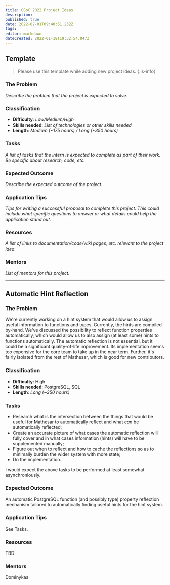 ```yaml
---
title: GSoC 2022 Project Ideas
description: 
published: true
date: 2022-02-01T09:40:51.232Z
tags: 
editor: markdown
dateCreated: 2022-01-18T19:32:54.047Z
---
```


## Template

> Please use this template while adding new project ideas.
{.is-info}

### The Problem
*Describe the problem that the project is expected to solve.*

### Classification
- **Difficulty**: *Low/Medium/High*
- **Skills needed**: *List of technologies or other skills needed*
- **Length**: *Medium (~175 hours) / Long (~350 hours)*

### Tasks
*A list of tasks that the intern is expected to complete as part of their work. Be specific about research, code, etc.*

### Expected Outcome
*Describe the expected outcome of the project.*

### Application Tips
*Tips for writing a successful proposal to complete this project. This could include what specific questions to answer or what details could help the application stand out.*

### Resources
*A list of links to documentation/code/wiki pages, etc. relevant to the project idea.*

### Mentors
*List of mentors for this project.*

-----------

## Automatic Hint Reflection

### The Problem
We're currently working on a hint system that would allow us to assign useful information to functions and types. Currently, the hints are compiled by-hand. We've discussed the possibility to reflect function properties automatically, which would allow us to also assign (at least some) hints to functions automatically. The automatic reflection is not essential, but it could be a significant quality-of-life improvement. Its implementation seems too expensive for the core team to take up in the near term. Further, it's fairly isolated from the rest of Mathesar, which is good for new contributors.

### Classification
- **Difficulty**: High
- **Skills needed**: PostgreSQL, SQL
- **Length**: *Long (~350 hours)*

### Tasks
- Research what is the intersection between the things that would be useful for Mathesar to automatically reflect and what *can* be automatically reflected;
- Create an accurate picture of what cases the automatic reflection will fully cover and in what cases information (hints) will have to be supplemented manually;
- Figure out when to reflect and how to cache the reflections so as to minimally burden the wider system with more state;
- Do the implementation.

I would expect the above tasks to be performed at least somewhat asynchroniously.

### Expected Outcome
An automatic PostgreSQL function (and possibly type) property reflection mechanism tailored to automatically finding useful hints for the hint system.

### Application Tips
See Tasks.

### Resources
TBD

### Mentors
Dominykas